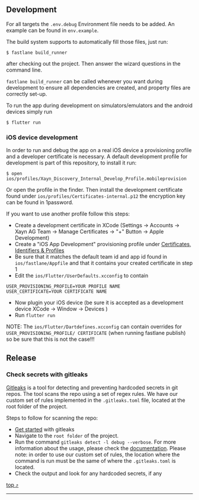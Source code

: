 ## Development

For all targets the `.env.debug` Environment file needs to be added. 
An example can be found in `env.example`.

The build system supports to automatically fill those files, just run:

```shell
$ fastlane build_runner
```

after checking out the project. Then answer the wizard questions in the command line.

`fastlane build_runner` can be called whenever you want during development to ensure all dependencies
are created, and property files are correctly set-up.

To run the app during development on simulators/emulators and the android devices simply run

```shell
$ flutter run
```

### iOS device development

In order to run and debug the app on a real iOS device a provisioning profile and a developer certificate is necessary.
A default development  profile for development is part of this repository, to install it run:

```shell 
$ open ios/profiles/Xayn_Discovery_Internal_Develop_Profile.mobileprovision
```

Or open the profile in the finder.
Then install the development certificate found under `ios/profiles/Certificates-internal.p12`
the encryption key can be found in 1password.

If you want to use another profile follow this steps:

- Create a development certificate in XCode (Settings -> Accounts -> Xayn AG Team -> Manage Certificates -> "+" Button  -> Apple Development)
- Create a "iOS App Development" provisioning profile under [Certificates, Identifiers & Profiles](https://developer.apple.com/account/resources/profiles/list)
- Be sure that it matches the default team id and app id found in `ios/fastlane/Appfile` and that it contains your created certificate in step 1
- Edit the `ios/Flutter/UserDefaults.xcconfig` to contain
```properties
USER_PROVISIONING_PROFILE=YOUR PROFILE NAME
USER_CERTIFICATE=YOUR CERTIFICATE NAME 
```
- Now plugin your iOS device (be sure it is accepted as a development device XCode -> Window -> Devices )
- Run `flutter run`

NOTE: The `ios/Flutter/Dartdefines.xcconfig` can contain overrides for `USER_PROVISIONING_PROFILE/ CERTIFICATE` (when running fastlane publish) so be sure that this is not the case!!!

## Release

### Check secrets with gitleaks

[Gitleaks](https://github.com/zricethezav/gitleaks) is a tool for detecting and preventing hardcoded secrets in git repos.
The tool scans the repo using a set of regex rules. 
We have our custom set of rules implemented in the `.gitleaks.toml` file, located at the root folder of the project.

Steps to follow for scanning the repo:
- [Get started](https://github.com/zricethezav/gitleaks#getting-started) with gitleaks
- Navigate to the `root folder` of the project.
- Run the command `gitleaks detect -l debug --verbose`. For more information about the usage, please check the [documentation](https://github.com/zricethezav/gitleaks#usage). Please note: in order to use our custom set of rules, the location where the command is run must be the same of where the `.gitleaks.toml` is located. 
- Check the output and look for any hardcoded secrets, if any

[top :arrow_heading_up:](#project_name)

----------


